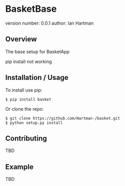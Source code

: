 BasketBase
===============================

version number: 0.0.1
author: Ian Hartman

Overview
--------

The base setup for BasketApp

pip install not working

Installation / Usage
--------------------

To install use pip:

    $ pip install basket


Or clone the repo:

    $ git clone https://github.com/Hartman-/basket.git
    $ python setup.py install
    
Contributing
------------

TBD

Example
-------

TBD